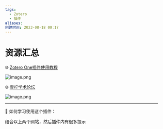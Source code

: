 ```yaml
---
tags:
  - Zotero
  - 插件
aliases: 
创建时间: 2023-08-18 00:17
---
```

# 资源汇总

🌐 [Zotero One插件使用教程](https://www.yuque.com/qnscholar/zotero-if-pro-max)

![image.png](https://zbn-picture1-1319009493.cos.ap-chengdu.myqcloud.com/public-pic/202312211952275.png)


🌐 [青柠学术论坛](http://qnscholar.free.mbbs.cc/#/thread/category/3)

![image.png](https://zbn-picture1-1319009493.cos.ap-chengdu.myqcloud.com/public-pic/202312211954888.png)


---
🌟 如何学习使用这个插件：

结合以上两个网站，然后插件内有很多提示